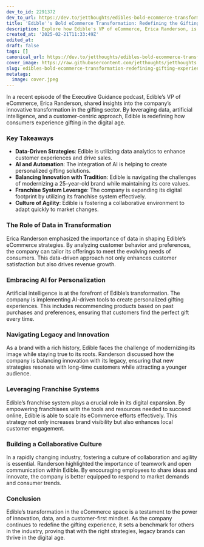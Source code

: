 ```yaml
---
dev_to_id: 2291372
dev_to_url: https://dev.to/jetthoughts/edibles-bold-ecommerce-transformation-redefining-the-gifting-experience-2gd9
title: 'Edible''s Bold eCommerce Transformation: Redefining the Gifting Experience'
description: Explore how Edible's VP of eCommerce, Erica Randerson, is transforming the gifting experience through innovative strategies, data-driven decisions, and AI integration.
created_at: '2025-02-21T11:33:49Z'
edited_at:
draft: false
tags: []
canonical_url: https://dev.to/jetthoughts/edibles-bold-ecommerce-transformation-redefining-the-gifting-experience-2gd9
cover_image: https://raw.githubusercontent.com/jetthoughts/jetthoughts.github.io/master/content/blog/edibles-bold-ecommerce-transformation-redefining-gifting-experience/cover.jpeg
slug: edibles-bold-ecommerce-transformation-redefining-gifting-experience
metatags:
  image: cover.jpeg
---
```

In a recent episode of the Executive Guidance podcast, Edible’s VP of eCommerce, Erica Randerson, shared insights into the company’s innovative transformation in the gifting sector. By leveraging data, artificial intelligence, and a customer-centric approach, Edible is redefining how consumers experience gifting in the digital age.

### Key Takeaways

*   **Data-Driven Strategies**: Edible is utilizing data analytics to enhance customer experiences and drive sales.
*   **AI and Automation**: The integration of AI is helping to create personalized gifting solutions.
*   **Balancing Innovation with Tradition**: Edible is navigating the challenges of modernizing a 25-year-old brand while maintaining its core values.
*   **Franchise System Leverage**: The company is expanding its digital footprint by utilizing its franchise system effectively.
*   **Culture of Agility**: Edible is fostering a collaborative environment to adapt quickly to market changes.

### The Role of Data in Transformation

Erica Randerson emphasized the importance of data in shaping Edible’s eCommerce strategies. By analyzing customer behavior and preferences, the company can tailor its offerings to meet the evolving needs of consumers. This data-driven approach not only enhances customer satisfaction but also drives revenue growth.

### Embracing AI for Personalization

Artificial intelligence is at the forefront of Edible’s transformation. The company is implementing AI-driven tools to create personalized gifting experiences. This includes recommending products based on past purchases and preferences, ensuring that customers find the perfect gift every time.

### Navigating Legacy and Innovation

As a brand with a rich history, Edible faces the challenge of modernizing its image while staying true to its roots. Randerson discussed how the company is balancing innovation with its legacy, ensuring that new strategies resonate with long-time customers while attracting a younger audience.

### Leveraging Franchise Systems

Edible’s franchise system plays a crucial role in its digital expansion. By empowering franchisees with the tools and resources needed to succeed online, Edible is able to scale its eCommerce efforts effectively. This strategy not only increases brand visibility but also enhances local customer engagement.

### Building a Collaborative Culture

In a rapidly changing industry, fostering a culture of collaboration and agility is essential. Randerson highlighted the importance of teamwork and open communication within Edible. By encouraging employees to share ideas and innovate, the company is better equipped to respond to market demands and consumer trends.

### Conclusion

Edible’s transformation in the eCommerce space is a testament to the power of innovation, data, and a customer-first mindset. As the company continues to redefine the gifting experience, it sets a benchmark for others in the industry, proving that with the right strategies, legacy brands can thrive in the digital age.